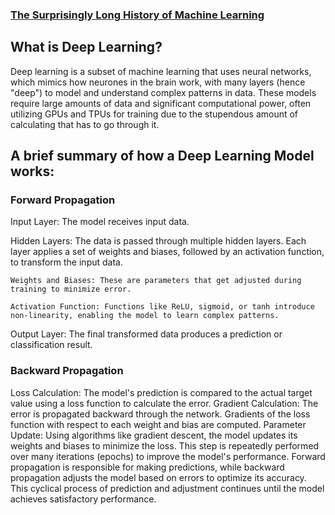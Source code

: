 ### [The Surprisingly Long History of Machine Learning](https://github.com/623637719/The-Democratization-of-AI/tree/main/2.Deep%20learning/History%20of%20Machine%20Learning)

## What is Deep Learning?
Deep learning is a subset of machine learning that uses neural networks, which mimics how neurones in the brain work, with many layers (hence "deep") to model and understand complex patterns in data. These models require large amounts of data and significant computational power, often utilizing GPUs and TPUs for training due to the stupendous amount of calculating that has to go through it.

## A brief summary of how a Deep Learning Model works:

### Forward Propagation
Input Layer: The model receives input data.

Hidden Layers: The data is passed through multiple hidden layers. Each layer applies a set of weights and biases, followed by an activation function, to transform the input data.

    Weights and Biases: These are parameters that get adjusted during training to minimize error.

    Activation Function: Functions like ReLU, sigmoid, or tanh introduce non-linearity, enabling the model to learn complex patterns.

Output Layer: The final transformed data produces a prediction or classification result.
### Backward Propagation
Loss Calculation: The model's prediction is compared to the actual target value using a loss function to calculate the error.
Gradient Calculation: The error is propagated backward through the network. Gradients of the loss function with respect to each weight and bias are computed.
Parameter Update: Using algorithms like gradient descent, the model updates its weights and biases to minimize the loss. This step is repeatedly performed over many iterations (epochs) to improve the model's performance.
Forward propagation is responsible for making predictions, while backward propagation adjusts the model based on errors to optimize its accuracy. This cyclical process of prediction and adjustment continues until the model achieves satisfactory performance.
